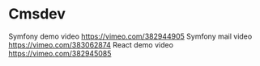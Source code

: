 # Cmsdev
Symfony demo video https://vimeo.com/382944905
Symfony mail video https://vimeo.com/383062874
React demo video https://vimeo.com/382945085

